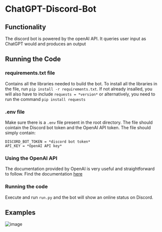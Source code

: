 # ChatGPT-Discord-Bot

## Functionality
The discord bot is powered by the openAI API. It queries user input as ChatGPT would and produces an output

## Running the Code

### requirements.txt file
Contains all the libraries needed to build the bot. To install all the libraries in the file, run `pip install -r requirements.txt`. If not already insalled, you will also have to include `requests = *version*` or alternatively, you need to run the command `pip install requests`

### .env file
Make sure there is a `.env` file present in the root directory. The file should cointain the Discord bot token and the OpenAI API token. The file should simply contain:
```
DISCORD_BOT_TOKEN = *discord bot token*
API_KEY = *OpenAI API key*
```

### Using the OpenAI API
The documentation provided by OpenAI is very useful and straightforward to follow. Find the documentation [here](https://platform.openai.com/docs/api-reference?lang=python)

### Running the code
Execute and run `run.py` and the bot will show an online status on Discord.

## Examples
![image](https://user-images.githubusercontent.com/74229658/222205182-306372f1-25ae-4b0c-8b1a-03ae1ceba2bc.png)


